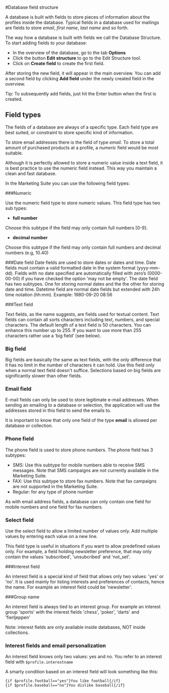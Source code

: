 #Database field structure

A database is built with fields to store pieces of information about the profiles inside the database. Typical fields in a database used for mailings are fields to store *email*, *first name*, *last name* and so forth. 

The way how a database is built with fields we call the Database Structure. To start adding fields to your database:

- In the overview of the database, go to the tab **Options**
- Click the button **Edit structure** to go to the Edit Structure tool.
- Click on **Create field** to create the first field. 

After storing the new field, it will appear in the main overview. You can add a second
field by clicking **Add field** under the newly created field in the overview.

Tip: To subsequently add fields, just hit the Enter button when the first is created. 

## Field types

The fields of a database are always of a specific type. Each field type are best suited, or constraint
to store specific kind of information.  

To store email addresses there is the field of type *email*.  To store a total amount of purchased 
products at a profile, a *numeric* field would be most suitable. 

Although it is perfectly allowed to store a numeric value inside a text field, it is best
practice to use the numeric field instead. This way you maintain a clean and fast database.

In the Marketing Suite you can use the following field types:

###Numeric

   Use the numeric field type to store numeric values. This field type has two 
    sub types:

* **full number**

Choose this subtype if the field may only contain full numbers [0-9]. 

* **decimal number**

Choose this subtype if the field may only contain full numbers and decimal numbers (e.g, 10.40) 

###Date field 
Date fields are used to store dates or dates and time. Date fields must contain a valid formatted date in the system format (yyyy-mm-dd). Fields with no date specified are automatically filled with zero’s (0000-00-00) if you have checked the option 'may not be empty'.  The date field has two subtypes. One for storing normal dates and the the other for storing date and time. 
Datetime field are normal date fields but extended with 24h time notation (hh:mm). Example: 1980-09-20 08:56

###Text field

Text fields, as the name suggests, are fields used for textual content. Text fields can contain all sorts characters including text, numbers, and special characters. The default length of a text field is 50 characters. You can enhance this number up to 255. If you want to use more than 255 characters rather use a ‘big field’ (see below).

### Big field

Big fields are basically the same as text fields, with the only difference that it has no limit in the number of characters it can hold.  Use this field only when a normal text field doesn't suffice. Selections based on big fields are significantly slower than other fields. 

### Email field
E-mail fields can only be used to store legitimate e-mail addresses. When sending an emailing to a database or selection, the application will use the addresses stored in this field to send the emails to.

It is important to know that only one field of the type **email** is allowed per database or collection.  

### Phone field

The phone field is used to store phone numbers. The phone field has 3 subtypes:

* SMS: Use this subtype for mobile numbers able to receive SMS messages. Note that SMS campaigns are not currently available in the Marketing Suite. 
* FAX: Use this subtype to store fax numbers. Note that fax campaigns are not supported in the Marketing Suite.
* Regular: for any type of phone number

As with email address fields, a database can only contain one field for mobile numbers and one field for fax numbers. 

### Select field

Use the select field to allow a limited number of values only. Add multiple values by entering each value on a new line. 

This field type is useful in situations if you want to allow predefined values only. For example, a field holding newsletter preference, that may only contain the values 'subscribed', 'unsubcribed' and 'not_set'.

###Interest field

An interest field is a special kind of field that allows only two values: 'yes' or 'no'. It is used mainly for listing interests and preferences of contacts, hence the name. For example an interest field could be 'newsletter'.

###Group name

An interest field is always tied to an interest group. For example an interest group 'sports' with the interest fields 'chess', 'poker', 'darts' and  'fierljeppen'

Note: interest fields are only available inside databases, NOT inside collections.

### Interest fields and email personalization

An interest field knows only two values: yes and no. You refer to an interest field with `$profile.interestname`

A smarty condition based on an interest field will look something like this:
    
    {if $profile.football=="yes"}You like football{/if}
    {if $profile.baseball=="no"}You dislike baseball{/if}
